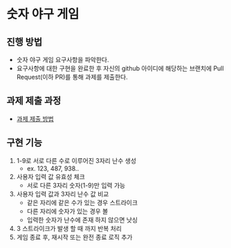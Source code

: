 # 숫자 야구 게임
## 진행 방법
* 숫자 야구 게임 요구사항을 파악한다.
* 요구사항에 대한 구현을 완료한 후 자신의 github 아이디에 해당하는 브랜치에 Pull Request(이하 PR)를 통해 과제를 제출한다.

## 과제 제출 과정
* [과제 제출 방법](https://github.com/next-step/nextstep-docs/tree/master/precourse)

## 구현 기능
1. 1-9로 서로 다른 수로 이루어진 3자리 난수 생성
    - ex. 123, 487, 938.. 
1. 사용자 입력 값 유효성 체크
    - 서로 다른 3자리 숫자(1-9)만 입력 가능
1. 사용자 입력 값과 3자리 난수 값 비교 
    - 같은 자리에 같은 수가 있는 경우 스트라이크
    - 다른 자리에 숫자가 있는 경우 볼
    - 입력한 숫자가 난수에 존재 하지 않으면 낫싱
1. 3 스트라이크가 발생 할 때 까지 반복 처리
1. 게임 종료 후, 재시작 또는 완전 종료 로직 추가




